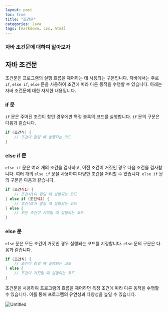 ```yaml
---
layout: post
toc: true
title: "조건문"
categories: Java
tags: [markdown, css, html]
---
```

### 자바 조건문에 대하여 알아보자  

## 자바 조건문  

조건문은 프로그램의 실행 흐름을 제어하는 데 사용되는 구문입니다. 자바에서는 주로 `if`, `else if`, `else` 문을 사용하여 조건에 따라 다른 동작을 수행할 수 있습니다. 아래는 자바 조건문에 대한 자세한 내용입니다.  

### if 문  

`if` 문은 주어진 조건이 참인 경우에만 특정 블록의 코드를 실행합니다. `if` 문의 구문은 다음과 같습니다.  

```java
if (조건식) {
    // 조건이 참일 때 실행되는 코드
}

```

### else if 문  

`else if` 문은 여러 개의 조건을 검사하고, 이전 조건이 거짓인 경우 다음 조건을 검사합니다. 여러 개의 `else if` 문을 사용하여 다양한 조건을 처리할 수 있습니다. `else if` 문의 구문은 다음과 같습니다.  

```java
if (조건식1) {
    // 조건식1이 참일 때 실행되는 코드
} else if (조건식2) {
    // 조건식2가 참일 때 실행되는 코드
} else {
    // 모든 조건이 거짓일 때 실행되는 코드
}

```

### else 문  

`else` 문은 모든 조건이 거짓인 경우 실행되는 코드를 지정합니다. `else` 문의 구문은 다음과 같습니다.  

```java
if (조건식) {
    // 조건이 참일 때 실행되는 코드
} else {
    // 조건이 거짓일 때 실행되는 코드
}

```

조건문을 사용하여 프로그램의 흐름을 제어하면 특정 조건에 따라 다른 동작을 수행할 수 있습니다. 이를 통해 프로그램의 유연성과 다양성을 높일 수 있습니다.  

![Untitled](https://prod-files-secure.s3.us-west-2.amazonaws.com/ff827d50-1272-4d9d-a614-0f697a356b96/4516e2fb-6bc0-463e-8e8a-48d1d555bd47/Untitled.png)